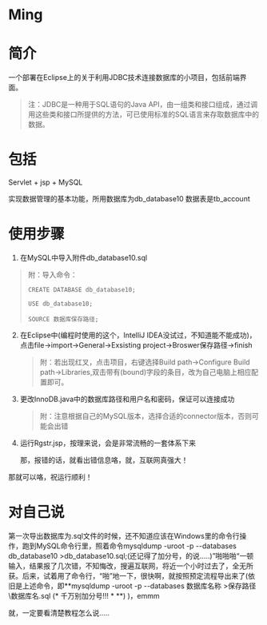 # Ming

# 简介

一个部署在Eclipse上的关于利用JDBC技术连接数据库的小项目，包括前端界面。

> 注：JDBC是一种用于SQL语句的Java API，由一组类和接口组成，通过调用这些类和接口所提供的方法，可已使用标准的SQL语言来存取数据库中的数据。

# 包括

Servlet + jsp + MySQL

实现数据管理的基本功能，所用数据库为db_database10 数据表是tb_account

# 使用步骤

1. 在MySQL中导入附件db_database10.sql

> 附：导入命令：
>
> `CREATE DATABASE db_database10;`
>
>  `USE db_database10;`
>
>  `SOURCE 数据库保存路径; `

2. 在Eclipse中(编程时使用的这个，IntelliJ IDEA没试过，不知道能不能成功)，点击file->import->General->Exsisting project->Broswer保存路径->finish

   > 附：若出现红叉，点击项目，右键选择Build path->Configure Build path->Libraries,双击带有(bound)字段的条目，改为自己电脑上相应配置即可。

3. 更改InnoDB.java中的数据库路径和用户名和密码，保证可以连接成功

   > 附：注意根据自己的MySQL版本，选择合适的connector版本，否则可能会出错

4. 运行Rgstr.jsp，按理来说，会是非常流畅的一套体系下来

   那，报错的话，就看出错信息咯，就，互联网真强大！

那就可以咯，祝运行顺利！

# 对自己说

第一次导出数据库为.sql文件的时候，还不知道应该在Windows里的命令行操作，跑到MySQL命令行里，照着命令mysqldump -uroot -p --databases db_database10 >db_database10.sql;(还记得了加分号，的说.....)”啪啪啪“一顿输入，结果报了几次错，不知悔改，搜遍互联网，将近一个小时过去了，全无所获。后来，试着用了命令行，“啪”地一下，很快啊，就按照预定流程导出来了(依旧是上述命令，即**mysqldump -uroot -p --databases 数据库名称 >保存路径\数据库名.sql (* 千万别加分号!!! * **) )，emmm

就，一定要看清楚教程怎么说.....

